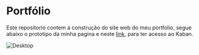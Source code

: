 # Portfólio

Este repositorio contem a construção do site web do meu portfolio, segue abaixo o prototipo da minha pagina e neste [link](https://github.com/users/luciana-pereira/projects/7/views/1), para ter acesso ao Kaban.

![Desktop](https://github.com/luciana-pereira/aboute-me-luciana-pereira/assets/37550557/d8af5bce-f058-45a9-9fea-809f26bd15ef)
